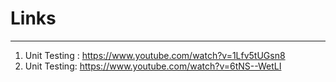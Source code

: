 # Links
-------
1. Unit Testing : https://www.youtube.com/watch?v=1Lfv5tUGsn8
2. Unit Testing: https://www.youtube.com/watch?v=6tNS--WetLI
